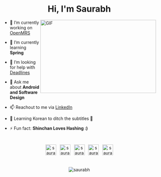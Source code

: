 
<h1 align="center" >Hi, I'm Saurabh </h1>

<img align="right" alt="GIF" width="380" height="240" src="https://media.giphy.com/media/VIQ2OBrGPCq0o6QQZY/giphy.gif">

- 🔭 I’m currently working on [OpenMRS](https://github.com/openmrs)

- 🌱 I’m currently learning **Spring**

- 🤔 I’m looking for help with [Deadlines](https://github.com/LuGO0/DeadLines)

- 💬 Ask me about **Android and Software Design** 

- 📫 Reachout to me via [LinkedIn](https://www.linkedin.com/in/saurabhkumar91/)

- 📜 Learning Korean to ditch the subtitles 🤩

- ⚡ Fun fact: **Shinchan Loves Hashing :)**

#

<p align="center">
<a href=https://www.linkedin.com/in/SaurabhKumar91/ target="blank"><img align="center" src=https://cdn.jsdelivr.net/npm/simple-icons@3.0.1/icons/linkedin.svg alt="saurabh" height="35" width="35" /></a>
  &nbsp;
<a href=https://stackoverflow.com/users/8708368/lug-0/ target="blank"><img align="center" src=https://cdn.jsdelivr.net/npm/simple-icons@3.0.1/icons/stackoverflow.svg alt="saurabh" height="35" width="35" /></a>
  &nbsp;
<a href=https://lug0.medium.com/ target="blank"><img align="center" src=https://cdn.jsdelivr.net/npm/simple-icons@3.0.1/icons/medium.svg alt="saurabh" height="35" width="35" /></a>
  &nbsp;
<a href=https://leetcode.com/luG_0/ target="blank"><img align="center" src=https://cdn.jsdelivr.net/npm/simple-icons@3.0.1/icons/leetcode.svg alt="saurabh" height="35" width="35" /></a>
  &nbsp;
<a href=https://www.instagram.com/saurabh1.7/ target="blank"><img align="center" src=https://cdn.jsdelivr.net/npm/simple-icons@3.0.1/icons/instagram.svg alt="saurabh" height="35" width="35" /></a>
</p>



#

<p align="center"> <img src=https://github-readme-stats.vercel.app/api?username=LuGO0&show_icons=true alt=saurabh /> </p>

#
